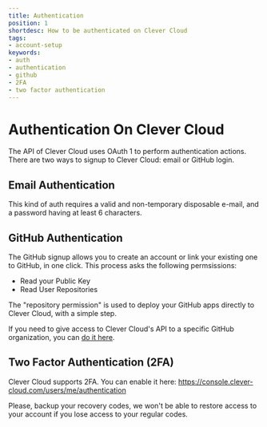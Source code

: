 ```yaml
---
title: Authentication
position: 1
shortdesc: How to be authenticated on Clever Cloud
tags:
- account-setup
keywords:
- auth
- authentication
- github
- 2FA
- two factor authentication
---
```


# Authentication On Clever Cloud

The API of Clever Cloud uses OAuth 1 to perform authentication actions.
There are two ways to signup to Clever Cloud: email or GitHub login.

## Email Authentication

This kind of auth requires a valid and non-temporary disposable e-mail, and a password having at least 6 characters.

## GitHub Authentication

The GitHub signup allows you to create an account or link your existing one to GitHub, in one click.
This process asks the following permsissions: 

* Read your Public Key
* Read User Repositories

The "repository permission" is used to deploy your GitHub apps directly to Clever Cloud, with a simple step.

If you need to give access to Clever Cloud's API to a specific GitHub organization, you
can [do it here](https://github.com/settings/connections/applications/d96bd8fd996d2ca783cc).

## Two Factor Authentication (2FA)

Clever Cloud supports 2FA. You can enable it here: https://console.clever-cloud.com/users/me/authentication

Please, backup your recovery codes, we won't be able to restore access to your account if you lose access to
your regular codes.
